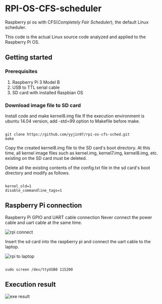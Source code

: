 
# RPI-OS-CFS-scheduler

Raspberry pi os with CFS(_Completely Fair Scheduler_), the default Linux scheduler.

This code is the actual Linux source code analyzed and applied to the Raspberry Pi OS.

## Getting started


### Prerequisites

 1. Raspberry Pi 3 Model B 
 2. USB to TTL serial cable
 3. SD card with installed Raspbian OS

### Download image file to SD card

Install code and make kernel8.img file 
If the execution environment is ubuntu 14.04 version, add -std=99 option to Makefile before make. 

```

git clone https://github.com/yyjin97/rpi-os-cfs-sched.git
make

```

Copy the created kernel8.img file to the SD card's boot directory.
At this time, all kernel image files such as kernel.img, kernel7.img, kernel8.img, etc. existing on the SD card must be deleted.

Delete all the existing contents of the config.txt file in the sd card's boot directory and modify as follows.

```

kernel_old=1
disable_commandline_tags=1

```

## Raspberry Pi connection

Raspberry Pi GPIO and UART cable connection
Never connect the power cable and uart cable at the same time.

![rpi connect](https://user-images.githubusercontent.com/26455575/92269622-81dd2580-ef1f-11ea-85e8-a57ea92752e7.PNG)


Insert the sd card into the raspberry pi and connect the uart cable to the laptop.

![rpi to laptop](https://user-images.githubusercontent.com/26455575/92269797-ded8db80-ef1f-11ea-8156-1d49fa898bb5.PNG)

```

sudo screen /dev/ttyUSB0 115200

```

## Execution result

![exe result](https://user-images.githubusercontent.com/26455575/92270681-6f63eb80-ef21-11ea-84c2-55918a398743.PNG)

